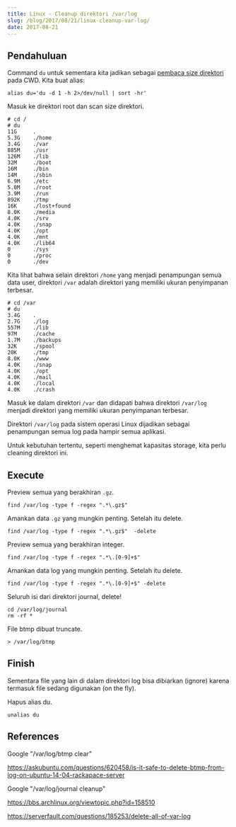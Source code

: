 ```yaml
---
title: Linux - Cleanup direktori /var/log
slug: /blog/2017/08/21/linux-cleanup-var-log/
date: 2017-08-21
---
```


## Pendahuluan

Command `du` untuk sementara kita jadikan sebagai [pembaca size direktori][1]
pada CWD. Kita buat alias:

```
alias du='du -d 1 -h 2>/dev/null | sort -hr'
```

[1]: /blog/2017/08/20/linux-mengecek-size-direktori-dengan-du/

Masuk ke direktori root dan scan size direktori.

```
# cd /
# du
11G     .
5.3G    ./home
3.4G    ./var
885M    ./usr
126M    ./lib
32M     ./boot
16M     ./bin
14M     ./sbin
6.9M    ./etc
5.0M    ./root
3.9M    ./run
892K    ./tmp
16K     ./lost+found
8.0K    ./media
4.0K    ./srv
4.0K    ./snap
4.0K    ./opt
4.0K    ./mnt
4.0K    ./lib64
0       ./sys
0       ./proc
0       ./dev
```

Kita lihat bahwa selain direktori `/home` yang menjadi penampungan semua data
user, direktori `/var` adalah direktori yang memiliki ukuran penyimpanan
terbesar.

```
# cd /var
# du
3.4G    .
2.7G    ./log
557M    ./lib
97M     ./cache
1.7M    ./backups
32K     ./spool
20K     ./tmp
8.0K    ./www
4.0K    ./snap
4.0K    ./opt
4.0K    ./mail
4.0K    ./local
4.0K    ./crash
```

Masuk ke dalam direktori `/var` dan didapati bahwa direktori `/var/log` menjadi
direktori yang memiliki ukuran penyimpanan terbesar.

Direktori `/var/log` pada sistem operasi Linux dijadikan sebagai penampungan
semua log pada hampir semua aplikasi.

Untuk kebutuhan tertentu, seperti menghemat kapasitas storage, kita perlu
cleaning direktori ini.

## Execute

Preview semua yang berakhiran `.gz`.

```
find /var/log -type f -regex ".*\.gz$"
```

Amankan data `.gz` yang mungkin penting. Setelah itu delete.

```
find /var/log -type f -regex ".*\.gz$"  -delete
```

Preview semua yang berakhiran integer.

```
find /var/log -type f -regex ".*\.[0-9]+$"
```

Amankan data log yang mungkin penting. Setelah itu delete.

```
find /var/log -type f -regex ".*\.[0-9]+$" -delete
```

Seluruh isi dari direktori journal, delete!

```
cd /var/log/journal
rm -rf *
```

File btmp dibuat truncate.

```
> /var/log/btmp
```

## Finish

Sementara file yang lain di dalam direktori log bisa dibiarkan (ignore) karena
termasuk file sedang digunakan (on the fly).

Hapus alias du.

```
unalias du
```

## References

Google "/var/log/btmp clear"

https://askubuntu.com/questions/620458/is-it-safe-to-delete-btmp-from-log-on-ubuntu-14-04-rackapace-server

Google "/var/log/journal cleanup"

https://bbs.archlinux.org/viewtopic.php?id=158510

https://serverfault.com/questions/185253/delete-all-of-var-log